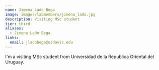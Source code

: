 ```yaml
---
name: Jimena Lado Bega
image: images/labmembers/jimena_lado.jpg
description: Visiting MSc student
tier: third
aliases:
  - Jimena Lado Bega
links:
  email: jladobega@ucdavis.edu
---
```


I'm a visiting MSc student from Universidad de la Republica Oriental del Uruguay. 